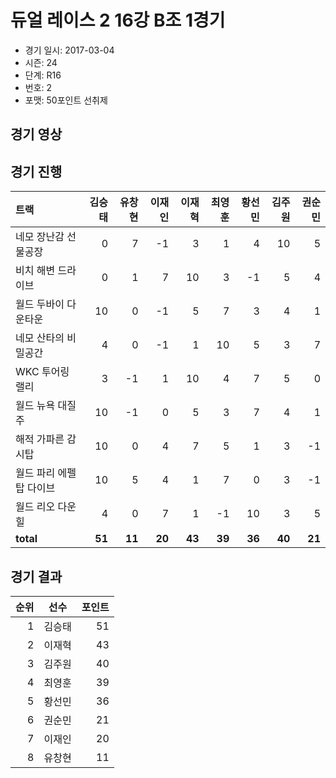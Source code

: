 # 듀얼 레이스 2 16강 B조 1경기

- 경기 일시: 2017-03-04
- 시즌: 24
- 단계: R16
- 번호: 2
- 포맷: 50포인트 선취제





## 경기 영상
## 경기 진행

| 트랙 | 김승태 | 유창현 | 이재인 | 이재혁 | 최영훈 | 황선민 | 김주원 | 권순민 |
|:---|---:|---:|---:|---:|---:|---:|---:|---:|
| 네모 장난감 선물공장 | 0 | 7 | -1 | 3 | 1 | 4 | 10 | 5 |
| 비치 해변 드라이브 | 0 | 1 | 7 | 10 | 3 | -1 | 5 | 4 |
| 월드 두바이 다운타운 | 10 | 0 | -1 | 5 | 7 | 3 | 4 | 1 |
| 네모 산타의 비밀공간 | 4 | 0 | -1 | 1 | 10 | 5 | 3 | 7 |
| WKC 투어링 랠리 | 3 | -1 | 1 | 10 | 4 | 7 | 5 | 0 |
| 월드 뉴욕 대질주 | 10 | -1 | 0 | 5 | 3 | 7 | 4 | 1 |
| 해적 가파른 감시탑 | 10 | 0 | 4 | 7 | 5 | 1 | 3 | -1 |
| 월드 파리 에펠탑 다이브 | 10 | 5 | 4 | 1 | 7 | 0 | 3 | -1 |
| 월드 리오 다운힐 | 4 | 0 | 7 | 1 | -1 | 10 | 3 | 5 |
| __total__ | __51__ | __11__ | __20__ | __43__ | __39__ | __36__ | __40__ | __21__ |




## 경기 결과

| 순위 | 선수 | 포인트 |
|---:|:---:|---:|
| 1 | 김승태 | 51 |
| 2 | 이재혁 | 43 |
| 3 | 김주원 | 40 |
| 4 | 최영훈 | 39 |
| 5 | 황선민 | 36 |
| 6 | 권순민 | 21 |
| 7 | 이재인 | 20 |
| 8 | 유창현 | 11 |

